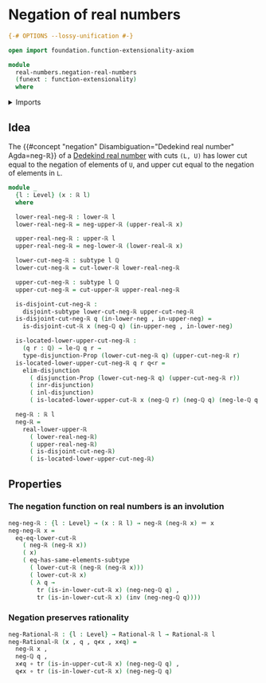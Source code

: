 # Negation of real numbers

```agda
{-# OPTIONS --lossy-unification #-}

open import foundation.function-extensionality-axiom

module
  real-numbers.negation-real-numbers
  (funext : function-extensionality)
  where
```

<details><summary>Imports</summary>

```agda
open import elementary-number-theory.rational-numbers funext
open import elementary-number-theory.strict-inequality-rational-numbers funext

open import foundation.dependent-pair-types
open import foundation.disjoint-subtypes funext
open import foundation.disjunction funext
open import foundation.function-types funext
open import foundation.identity-types funext
open import foundation.subtypes funext
open import foundation.transport-along-identifications
open import foundation.universe-levels

open import real-numbers.dedekind-real-numbers funext
open import real-numbers.lower-dedekind-real-numbers funext
open import real-numbers.negation-lower-upper-dedekind-real-numbers funext
open import real-numbers.rational-real-numbers funext
open import real-numbers.upper-dedekind-real-numbers funext
```

</details>

## Idea

The {{#concept "negation" Disambiguation="Dedekind real number" Agda=neg-ℝ}} of
a [Dedekind real number](real-numbers.dedekind-real-numbers.md) with cuts
`(L, U)` has lower cut equal to the negation of elements of `U`, and upper cut
equal to the negation of elements in `L`.

```agda
module _
  {l : Level} (x : ℝ l)
  where

  lower-real-neg-ℝ : lower-ℝ l
  lower-real-neg-ℝ = neg-upper-ℝ (upper-real-ℝ x)

  upper-real-neg-ℝ : upper-ℝ l
  upper-real-neg-ℝ = neg-lower-ℝ (lower-real-ℝ x)

  lower-cut-neg-ℝ : subtype l ℚ
  lower-cut-neg-ℝ = cut-lower-ℝ lower-real-neg-ℝ

  upper-cut-neg-ℝ : subtype l ℚ
  upper-cut-neg-ℝ = cut-upper-ℝ upper-real-neg-ℝ

  is-disjoint-cut-neg-ℝ :
    disjoint-subtype lower-cut-neg-ℝ upper-cut-neg-ℝ
  is-disjoint-cut-neg-ℝ q (in-lower-neg , in-upper-neg) =
    is-disjoint-cut-ℝ x (neg-ℚ q) (in-upper-neg , in-lower-neg)

  is-located-lower-upper-cut-neg-ℝ :
    (q r : ℚ) → le-ℚ q r →
    type-disjunction-Prop (lower-cut-neg-ℝ q) (upper-cut-neg-ℝ r)
  is-located-lower-upper-cut-neg-ℝ q r q<r =
    elim-disjunction
      ( disjunction-Prop (lower-cut-neg-ℝ q) (upper-cut-neg-ℝ r))
      ( inr-disjunction)
      ( inl-disjunction)
      ( is-located-lower-upper-cut-ℝ x (neg-ℚ r) (neg-ℚ q) (neg-le-ℚ q r q<r))

  neg-ℝ : ℝ l
  neg-ℝ =
    real-lower-upper-ℝ
      ( lower-real-neg-ℝ)
      ( upper-real-neg-ℝ)
      ( is-disjoint-cut-neg-ℝ)
      ( is-located-lower-upper-cut-neg-ℝ)
```

## Properties

### The negation function on real numbers is an involution

```agda
neg-neg-ℝ : {l : Level} → (x : ℝ l) → neg-ℝ (neg-ℝ x) ＝ x
neg-neg-ℝ x =
  eq-eq-lower-cut-ℝ
    ( neg-ℝ (neg-ℝ x))
    ( x)
    ( eq-has-same-elements-subtype
      ( lower-cut-ℝ (neg-ℝ (neg-ℝ x)))
      ( lower-cut-ℝ x)
      ( λ q →
        tr (is-in-lower-cut-ℝ x) (neg-neg-ℚ q) ,
        tr (is-in-lower-cut-ℝ x) (inv (neg-neg-ℚ q))))
```

### Negation preserves rationality

```agda
neg-Rational-ℝ : {l : Level} → Rational-ℝ l → Rational-ℝ l
neg-Rational-ℝ (x , q , q≮x , x≮q) =
  neg-ℝ x ,
  neg-ℚ q ,
  x≮q ∘ tr (is-in-upper-cut-ℝ x) (neg-neg-ℚ q) ,
  q≮x ∘ tr (is-in-lower-cut-ℝ x) (neg-neg-ℚ q)
```
